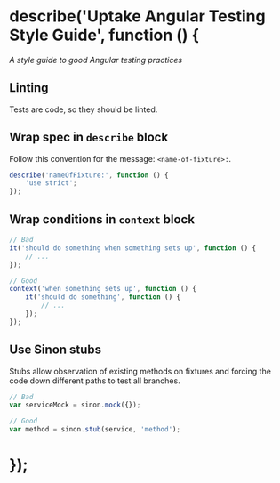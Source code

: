 # describe('Uptake Angular Testing Style Guide', function () {

*A style guide to good Angular testing practices*

## Linting

Tests are code, so they should be linted.

## Wrap spec in `describe` block

Follow this convention for the message: `<name-of-fixture>:`.

```javascript
describe('nameOfFixture:', function () {
    'use strict';
});
```

## Wrap conditions in `context` block

```javascript
// Bad
it('should do something when something sets up', function () {
    // ...
});

// Good
context('when something sets up', function () {
    it('should do something', function () {
        // ...
    });
});
```

## Use Sinon stubs

Stubs allow observation of existing methods on fixtures and forcing the code down different paths to test all branches.

```javascript
// Bad
var serviceMock = sinon.mock({});

// Good
var method = sinon.stub(service, 'method');
```

# });
